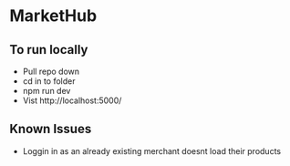 # MarketHub

## To run locally
- Pull repo down
- cd in to folder
- npm run dev
- Vist http://localhost:5000/

## Known Issues
- Loggin in as an already existing merchant doesnt load their products
